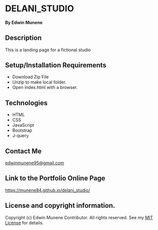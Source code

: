 # DELANI_STUDIO
#### By Edwin Munene

## Description
This is a landing page for a fictional studio 

## Setup/Installation Requirements
* Download Zip File
* Unzip to make local folder.
* Open index.html with a browser.

## Technologies
* HTML
* CSS
* JavaScript
* Bootstrap
* J-query

## Contact Me
edwinmunene95@gmail.com

## Link to the Portfolio Online Page
https://munene84.github.io/delani_studio/
## License and copyright information.
Copyright (c) Edwin Munene Contributor. All rights reserved. See my [MIT License](https://github.com/Munene84/delani_studio/blob/master/LICENSE.txt) for details.
